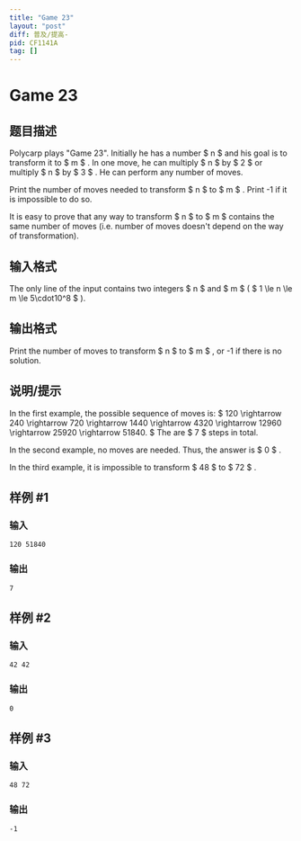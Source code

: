 ```yaml
---
title: "Game 23"
layout: "post"
diff: 普及/提高-
pid: CF1141A
tag: []
---
```


# Game 23

## 题目描述

Polycarp plays "Game 23". Initially he has a number $ n $ and his goal is to transform it to $ m $ . In one move, he can multiply $ n $ by $ 2 $ or multiply $ n $ by $ 3 $ . He can perform any number of moves.

Print the number of moves needed to transform $ n $ to $ m $ . Print -1 if it is impossible to do so.

It is easy to prove that any way to transform $ n $ to $ m $ contains the same number of moves (i.e. number of moves doesn't depend on the way of transformation).

## 输入格式

The only line of the input contains two integers $ n $ and $ m $ ( $ 1 \le n \le m \le 5\cdot10^8 $ ).

## 输出格式

Print the number of moves to transform $ n $ to $ m $ , or -1 if there is no solution.

## 说明/提示

In the first example, the possible sequence of moves is: $ 120 \rightarrow 240 \rightarrow 720 \rightarrow 1440 \rightarrow 4320 \rightarrow 12960 \rightarrow 25920 \rightarrow 51840. $ The are $ 7 $ steps in total.

In the second example, no moves are needed. Thus, the answer is $ 0 $ .

In the third example, it is impossible to transform $ 48 $ to $ 72 $ .

## 样例 #1

### 输入

```
120 51840

```

### 输出

```
7

```

## 样例 #2

### 输入

```
42 42

```

### 输出

```
0

```

## 样例 #3

### 输入

```
48 72

```

### 输出

```
-1

```

